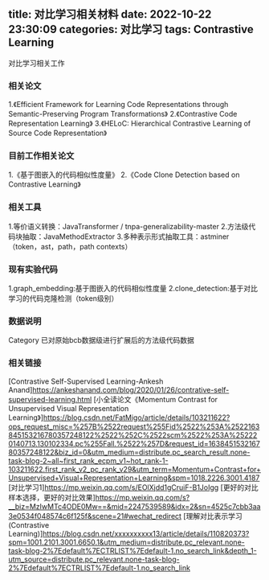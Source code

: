 title: 对比学习相关材料
date: 2022-10-22 23:30:09
categories: 对比学习
tags: Contrastive Learning
---
对比学习相关工作
<!-- more -->
### 相关论文
1.《Efficient Framework for Learning Code Representations through Semantic-Preserving Program Transformations》
2.《Contrastive Code Representation Learning》
3.《HELoC: Hierarchical Contrastive Learning of Source Code Representation》

### 目前工作相关论文
1.《基于图嵌入的代码相似性度量》
2.《Code Clone Detection based on Contrastive Learning》

### 相关工具
1.等价语义转换：JavaTransformer / tnpa-generalizability-master
2.方法级代码块抽取：JavaMethodExtractor
3.多种表示形式抽取工具：astminer（token，ast，path，path contexts）

### 现有实验代码
1.graph_embedding:基于图嵌入的代码相似性度量
2.clone_detection:基于对比学习的代码克隆检测（token级别）

### 数据说明
Category 已对原始bcb数据级进行扩展后的方法级代码数据

### 相关链接
[Contrastive Self-Supervised Learning-Ankesh Anand]https://ankeshanand.com/blog/2020/01/26/contrative-self-supervised-learning.html
[小全读论文《Momentum Contrast for Unsupervised Visual Representation Learning》]https://blog.csdn.net/FatMigo/article/details/103211622?ops_request_misc=%257B%2522request%255Fid%2522%253A%2522163845153216780357248122%2522%252C%2522scm%2522%253A%252220140713.130102334.pc%255Fall.%2522%257D&request_id=163845153216780357248122&biz_id=0&utm_medium=distribute.pc_search_result.none-task-blog-2~all~first_rank_ecpm_v1~hot_rank-1-103211622.first_rank_v2_pc_rank_v29&utm_term=Momentum+Contrast+for+Unsupervised+Visual+Representation+Learning&spm=1018.2226.3001.4187
[对比学习1]https://mp.weixin.qq.com/s/EOlXjdd1gCruiF-B1JoIgg
[更好的对比样本选择，更好的对比效果]https://mp.weixin.qq.com/s?__biz=MzIwMTc4ODE0Mw==&mid=2247539589&idx=2&sn=4525c7cbb3aa3e0534f048574c6f125f&scene=21#wechat_redirect
[理解对比表示学习(Contrastive Learning)]https://blog.csdn.net/xxxxxxxxxx13/article/details/110820373?spm=1001.2101.3001.6650.1&utm_medium=distribute.pc_relevant.none-task-blog-2%7Edefault%7ECTRLIST%7Edefault-1.no_search_link&depth_1-utm_source=distribute.pc_relevant.none-task-blog-2%7Edefault%7ECTRLIST%7Edefault-1.no_search_link

